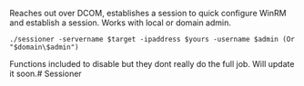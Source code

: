 Reaches out over DCOM, establishes a session to quick configure WinRM and establish a session. Works with local or domain admin.

```
./sessioner -servername $target -ipaddress $yours -username $admin (Or "$domain\$admin")
```

Functions included to disable but they dont really do the full job. Will update it soon.#   S e s s i o n e r 
